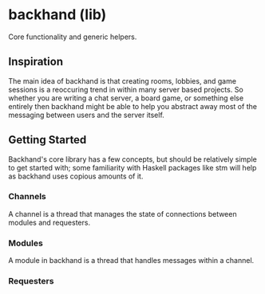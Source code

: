 # backhand (lib)

Core functionality and generic helpers.

## Inspiration

The main idea of backhand is that creating rooms, lobbies, and game sessions is
a reoccuring trend in within many server based projects. So whether you are
writing a chat server, a board game, or something else entirely then backhand
might be able to help you abstract away most of the messaging between users and
the server itself.

## Getting Started

Backhand's core library has a few concepts, but should be relatively simple to
get started with; some familiarity with Haskell packages like stm will help as
backhand uses copious amounts of it.

### Channels

A channel is a thread that manages the state of connections between modules and requesters.

### Modules

A module in backhand is a thread that handles messages within a channel.

### Requesters
